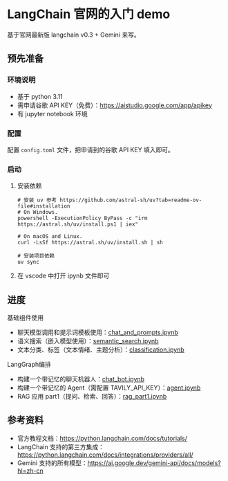 # LangChain 官网的入门 demo
基于官网最新版 langchain v0.3 + Gemini 来写。

## 预先准备
### 环境说明
- 基于 python 3.11
- 需申请谷歌 API KEY（免费）：https://aistudio.google.com/app/apikey
- 有 jupyter notebook 环境
### 配置
配置 `config.toml` 文件，把申请到的谷歌 API KEY 填入即可。

### 启动
1. 安装依赖
    ```shell
    # 安装 uv 参考 https://github.com/astral-sh/uv?tab=readme-ov-file#installation
    # On Windows.
    powershell -ExecutionPolicy ByPass -c "irm https://astral.sh/uv/install.ps1 | iex"

    # On macOS and Linux.
    curl -LsSf https://astral.sh/uv/install.sh | sh

    # 安装项目依赖
    uv sync
    ```
2. 在 vscode 中打开 ipynb 文件即可

## 进度
基础组件使用
- 聊天模型调用和提示词模板使用：[chat_and_prompts.ipynb](components/chat_and_prompts.ipynb)
- 语义搜索（嵌入模型使用）：[semantic_search.ipynb](components/semantic_search.ipynb)
- 文本分类、标签（文本情绪、主题分析）：[classification.ipynb](components/classification.ipynb)

LangGraph编排
- 构建一个带记忆的聊天机器人：[chat_bot.ipynb](orchestration/chat_bot.ipynb)
- 构建一个带记忆的 Agent（需配置 TAVILY_API_KEY）：[agent.ipynb](orchestration/agent.ipynb)
- RAG 应用 part1（提问、检索、回答）：[rag_part1.ipynb](orchestration/rag_part1.ipynb)

## 参考资料
- 官方教程文档：https://python.langchain.com/docs/tutorials/
- LangChain 支持的第三方集成：https://python.langchain.com/docs/integrations/providers/all/
- Gemini 支持的所有模型：https://ai.google.dev/gemini-api/docs/models?hl=zh-cn